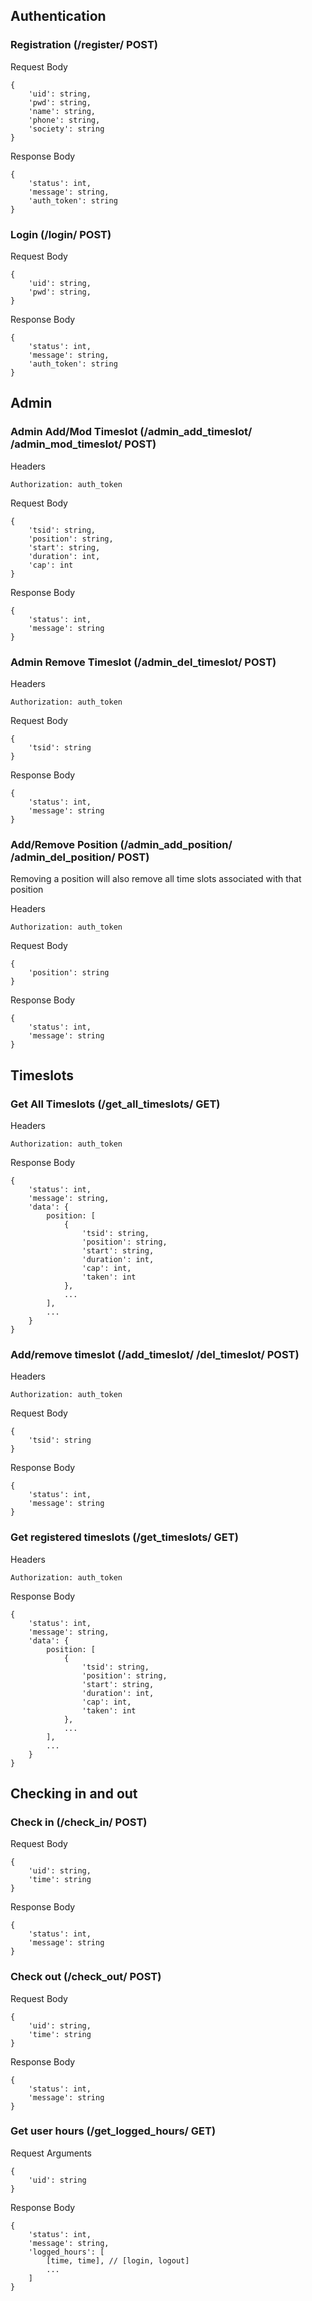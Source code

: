 ## Authentication

### Registration (/register/ POST)

Request Body

```
{
    'uid': string,
    'pwd': string,
    'name': string,
    'phone': string,
    'society': string
}
```

Response Body

```
{
    'status': int,
    'message': string,
    'auth_token': string
}
```

### Login (/login/ POST)

Request Body

```
{
    'uid': string,
    'pwd': string,
}
```

Response Body

```
{
    'status': int,
    'message': string,
    'auth_token': string
}
```

## Admin

### Admin Add/Mod Timeslot (/admin_add_timeslot/ /admin_mod_timeslot/ POST)

Headers

```
Authorization: auth_token
```

Request Body

```
{
    'tsid': string,
    'position': string,
    'start': string,
    'duration': int,
    'cap': int
}
```

Response Body

```
{
    'status': int,
    'message': string
}
```

### Admin Remove Timeslot (/admin_del_timeslot/ POST)

Headers

```
Authorization: auth_token
```

Request Body

```
{
    'tsid': string
}
```

Response Body

```
{
    'status': int,
    'message': string
}
```

### Add/Remove Position (/admin_add_position/ /admin_del_position/ POST)

Removing a position will also remove all time slots associated with that position

Headers

```
Authorization: auth_token
```

Request Body

```
{
    'position': string
}
```

Response Body

```
{
    'status': int,
    'message': string
}
```

## Timeslots

### Get All Timeslots (/get_all_timeslots/ GET)

Headers

```
Authorization: auth_token
```

Response Body

```
{
    'status': int,
    'message': string,
    'data': {
        position: [
            {
                'tsid': string,
                'position': string,
                'start': string,
                'duration': int,
                'cap': int,
                'taken': int
            },
            ...
        ],
        ...
    }
}
```

### Add/remove timeslot (/add_timeslot/ /del_timeslot/ POST)

Headers

```
Authorization: auth_token
```

Request Body

```
{
    'tsid': string
}
```

Response Body

```
{
    'status': int,
    'message': string
}
```

### Get registered timeslots (/get_timeslots/ GET)

Headers

```
Authorization: auth_token
```

Response Body

```
{
    'status': int,
    'message': string,
    'data': {
        position: [
            {
                'tsid': string,
                'position': string,
                'start': string,
                'duration': int,
                'cap': int,
                'taken': int
            },
            ...
        ],
        ...
    }
}
```

## Checking in and out

### Check in (/check_in/ POST)

Request Body

```
{
    'uid': string,
    'time': string
}
```

Response Body

```
{
    'status': int,
    'message': string
}
```

### Check out (/check_out/ POST)

Request Body

```
{
    'uid': string,
    'time': string
}
```

Response Body

```
{
    'status': int,
    'message': string
}
```

### Get user hours (/get_logged_hours/ GET)

Request Arguments

```
{
    'uid': string
}
```

Response Body

```
{
    'status': int,
    'message': string,
    'logged_hours': [
        [time, time], // [login, logout]
        ...
    ]
}
```